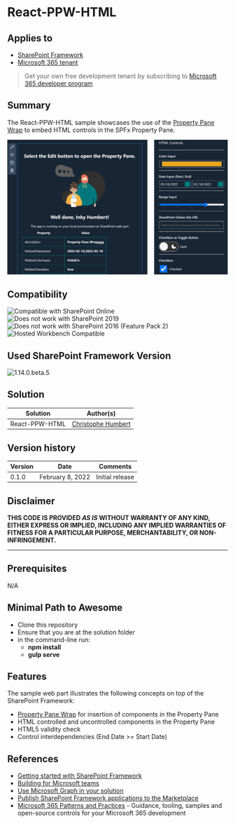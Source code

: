 # React-PPW-HTML

## Applies to

- [SharePoint Framework](https://aka.ms/spfx)
- [Microsoft 365 tenant](https://docs.microsoft.com/en-us/sharepoint/dev/spfx/set-up-your-developer-tenant)

> Get your own free development tenant by subscribing to [Microsoft 365 developer program](http://aka.ms/o365devprogram)

## Summary

The React-PPW-HTML sample showcases the use of the [Property Pane Wrap](https://www.npmjs.com/package/property-pane-wrap) to embed HTML controls in the SPFx Property Pane.

![React PPW HTML Sample](./assets/React-PPW-HTML-Sample.png)
## Compatibility

![Compatible with SharePoint Online](https://img.shields.io/badge/SharePoint%20Online-Compatible-green.svg)
![Does not work with SharePoint 2019](https://img.shields.io/badge/SharePoint%20Server%202019-Incompatible-red.svg "SharePoint Server 2019 requires SPFx 1.4.1 or lower")
![Does not work with SharePoint 2016 (Feature Pack 2)](https://img.shields.io/badge/SharePoint%20Server%202016%20(Feature%20Pack%202)-Incompatible-red.svg "SharePoint Server 2016 Feature Pack 2 requires SPFx 1.1")
![Hosted Workbench Compatible](https://img.shields.io/badge/Hosted%20Workbench-Compatible-green.svg)

## Used SharePoint Framework Version

![1.14.0.beta.5](https://img.shields.io/badge/version-1.14.0.beta.5-green.svg)

## Solution

Solution|Author(s)
--------|---------
React-PPW-HTML | [Christophe Humbert](https://github.com/PathToSharePoint)

## Version history

Version|Date|Comments
-------|----|--------
0.1.0|February 8, 2022|Initial release

## Disclaimer

**THIS CODE IS PROVIDED *AS IS* WITHOUT WARRANTY OF ANY KIND, EITHER EXPRESS OR IMPLIED, INCLUDING ANY IMPLIED WARRANTIES OF FITNESS FOR A PARTICULAR PURPOSE, MERCHANTABILITY, OR NON-INFRINGEMENT.**

---

## Prerequisites

N/A

## Minimal Path to Awesome

- Clone this repository
- Ensure that you are at the solution folder
- in the command-line run:
  - **npm install**
  - **gulp serve**

## Features

The sample web part illustrates the following concepts on top of the SharePoint Framework:
- [Property Pane Wrap](https://www.npmjs.com/package/property-pane-wrap) for insertion of components in the Property Pane
- HTML controlled and uncontrolled components in the Property Pane
- HTML5 validity check
- Control interdependencies (End Date >= Start Date)

## References

- [Getting started with SharePoint Framework](https://docs.microsoft.com/en-us/sharepoint/dev/spfx/set-up-your-developer-tenant)
- [Building for Microsoft teams](https://docs.microsoft.com/en-us/sharepoint/dev/spfx/build-for-teams-overview)
- [Use Microsoft Graph in your solution](https://docs.microsoft.com/en-us/sharepoint/dev/spfx/web-parts/get-started/using-microsoft-graph-apis)
- [Publish SharePoint Framework applications to the Marketplace](https://docs.microsoft.com/en-us/sharepoint/dev/spfx/publish-to-marketplace-overview)
- [Microsoft 365 Patterns and Practices](https://aka.ms/m365pnp) - Guidance, tooling, samples and open-source controls for your Microsoft 365 development